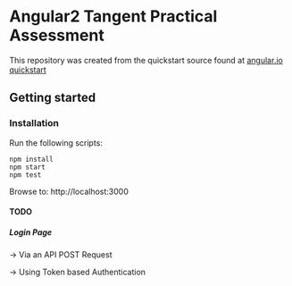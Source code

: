# Angular2 Tangent Practical Assessment


This repository was created from the quickstart source found at [angular.io quickstart](https://angular.io/docs/ts/latest/quickstart.html)


## Getting started


### Installation

Run the following scripts:

```shell
npm install
npm start
npm test
```

Browse to: http://localhost:3000


#### TODO


##### Login Page

-> Via an API POST Request

-> Using Token based Authentication


